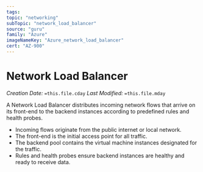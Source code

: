 ```yaml
---
tags:
topic: "networking"
subTopic: "network_load_balancer"
source: "guru"
family: "Azure"
imageNameKey: "Azure_network_load_balancer"
cert: "AZ-900"
---
```

# Network Load Balancer

_Creation Date:_ `=this.file.cday` _Last Modified:_ `=this.file.mday`

A Network Load Balancer distributes incoming network flows that arrive on its front-end to the backend instances according to predefined rules and health probes.

- Incoming flows originate from the public internet or local network.
- The front-end is the initial access point for all traffic.
- The backend pool contains the virtual machine instances designated for the traffic.
- Rules and health probes ensure backend instances are healthy and ready to receive data.